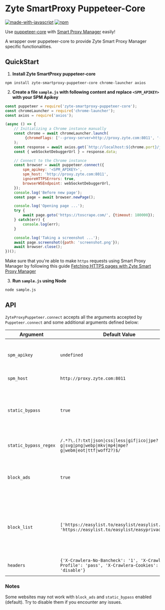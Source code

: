 # Zyte SmartProxy Puppeteer-Core
[![made-with-javascript](https://img.shields.io/badge/Made%20with-JavaScript-1f425f.svg)](https://www.javascript.com)
[![npm](https://img.shields.io/npm/v/zyte-smartproxy-puppeteer-core)](https://www.npmjs.com/package/zyte-smartproxy-puppeteer-core)

Use [puppeteer-core](https://github.com/puppeteer/puppeteer/) with
[Smart Proxy Manager](https://www.zyte.com/smart-proxy-manager/) easily!

A wrapper over puppeteer-core to provide Zyte Smart Proxy Manager specific functionalities.

## QuickStart

1. **Install Zyte SmartProxy puppeteer-core**

```
npm install zyte-smartproxy-puppeteer-core chrome-launcher axios
```

2. **Create a file `sample.js` with following content and replace `<SPM_APIKEY>` with your SPM Apikey**

``` javascript
const puppeteer = require('zyte-smartproxy-puppeteer-core');
const chromeLauncher = require('chrome-launcher');
const axios = require('axios');

(async () => {
    // Initializing a Chrome instance manually
    const chrome = await chromeLauncher.launch(
         {chromeFlags: ['--proxy-server=http://proxy.zyte.com:8011', '--disable-site-isolation-trials']}
    );
    const response = await axios.get(`http://localhost:${chrome.port}/json/version`);
    const { webSocketDebuggerUrl } = response.data;

    // Connect to the Chrome instance
    const browser = await puppeteer.connect({
        spm_apikey: '<SPM_APIKEY>',
        spm_host: 'http://proxy.zyte.com:8011',
        ignoreHTTPSErrors: true,
        browserWSEndpoint: webSocketDebuggerUrl,
    });
    console.log('Before new page');
    const page = await browser.newPage();

    console.log('Opening page ...');
    try {
        await page.goto('https://toscrape.com/', {timeout: 180000});
    } catch(err) {
        console.log(err);
    }

    console.log('Taking a screenshot ...');
    await page.screenshot({path: 'screenshot.png'});
    await browser.close();
})();
```

Make sure that you're able to make `https` requests using Smart Proxy Manager by following this guide [Fetching HTTPS pages with Zyte Smart Proxy Manager](https://docs.zyte.com/smart-proxy-manager/next-steps/fetching-https-pages-with-smart-proxy.html)

3. **Run `sample.js` using Node**

``` bash
node sample.js
```

## API

`ZyteProxyPuppeteer.connect` accepts all the arguments accepted by `Puppeteer.connect` and some
additional arguments defined below:

| Argument | Default Value | Description |
|----------|---------------|-------------|
| `spm_apikey` | `undefined` | Zyte Smart Proxy Manager API key that can be found on your zyte.com account. |
| `spm_host` | `http://proxy.zyte.com:8011` | Zyte Smart Proxy Manager proxy host. |
| `static_bypass` | `true` | When `true` ZyteProxyPuppeteer will skip proxy use for static assets defined by `static_bypass_regex` or pass `false` to use proxy. |
| `static_bypass_regex` | `/.*?\.(?:txt\|json\|css\|less\|gif\|ico\|jpe?g\|svg\|png\|webp\|mkv\|mp4\|mpe?g\|webm\|eot\|ttf\|woff2?)$/` | Regex to use filtering URLs for `static_bypass`. |
| `block_ads` | `true` | When `true` ZyteProxyPuppeteer will block ads defined by `block_list` using `@cliqz/adblocker-puppeteer` package. |
| `block_list` | `['https://easylist.to/easylist/easylist.txt', 'https://easylist.to/easylist/easyprivacy.txt']` | Block list to be used by ZyteProxyPuppeteer in order to initiate blocker enginer using `@cliqz/adblocker-puppeteer` and block ads |
| `headers` | `{'X-Crawlera-No-Bancheck': '1', 'X-Crawlera-Profile': 'pass', 'X-Crawlera-Cookies': 'disable'}` | List of headers to be appended to requests |

### Notes
Some websites may not work with `block_ads` and `static_bypass` enabled (default). Try to disable them if you encounter any issues.
